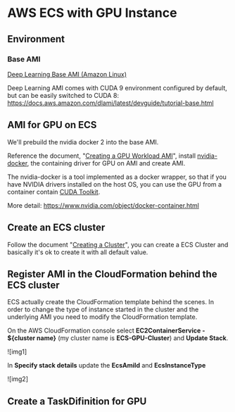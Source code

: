 # AWS ECS with GPU Instance

## Environment

### Base AMI
[Deep Learning Base AMI (Amazon Linux)](https://aws.amazon.com/marketplace/pp/B077GFM7L7?qid=1543978509461&sr=0-6&ref_=srh_res_product_title)

Deep Learning AMI comes with CUDA 9 environment configured by default, but can be easily switched to CUDA 8: https://docs.aws.amazon.com/dlami/latest/devguide/tutorial-base.html

## AMI for GPU on ECS

We'll prebuild the nvidia docker 2 into the base AMI.

Reference the document, "[Creating a GPU Workload AMI](https://docs.aws.amazon.com/batch/latest/userguide/batch-gpu-ami.html)", install [nvidia-docker](https://github.com/NVIDIA/nvidia-docker), the containing driver for GPU on AMI and create AMI.

The nvidia-docker is a tool implemented as a docker wrapper, so that if you have NVIDIA drivers installed on the host OS, you can use the GPU from a container contain [CUDA Toolkit](https://developer.nvidia.com/cuda-toolkit).

More detail: https://www.nvidia.com/object/docker-container.html

## Create an ECS cluster

Follow the document "[Creating a Cluster](https://docs.aws.amazon.com/AmazonECS/latest/developerguide/create_cluster.html)", you can create a ECS Cluster and basically it's ok to create it with all default value.

## Register AMI in the CloudFormation behind the ECS cluster

ECS actually create the CloudFormation template behind the scenes. In order to change the type of instance started in the cluster and the underlying AMI you need to modify the CloudFormation template.

On the AWS CloudFormation console select **EC2ContainerService - ${cluster name}** (my cluster name is **ECS-GPU-Cluster**) and **Update Stack**.

![img1]


In **Specify stack details** update the **EcsAmiId** and **EcsInstanceType**

![img2]

## Create a TaskDifinition for GPU

